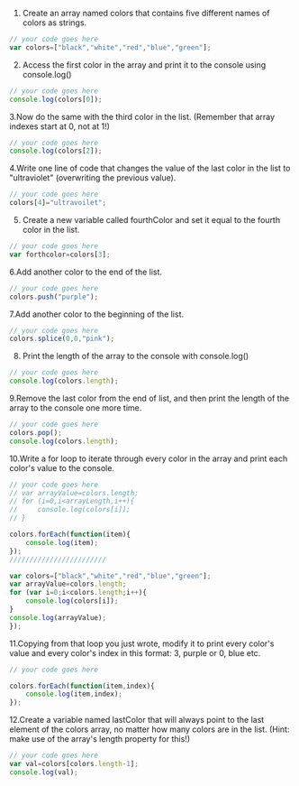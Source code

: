 1. Create an array named colors that contains five different names of colors as strings.

```js
// your code goes here
var colors=["black","white","red","blue","green"];
```

2. Access the first color in the array and print it to the console using console.log()

```js
// your code goes here
console.log(colors[0]);
```

3.Now do the same with the third color in the list. (Remember that array indexes start at 0, not at 1!)

```js
// your code goes here
console.log(colors[2]);
```

4.Write one line of code that changes the value of the last color in the list to "ultraviolet" (overwriting the previous value).

```js
// your code goes here
colors[4]="ultravoilet";
```

5. Create a new variable called fourthColor and set it equal to the fourth color in the list.

```js
// your code goes here
var forthcolor=colors[3];
```

6.Add another color to the end of the list.

```js
// your code goes here
colors.push("purple");
```

7.Add another color to the beginning of the list.

```js
// your code goes here
colors.splice(0,0,"pink");
```

8. Print the length of the array to the console with console.log()

```js
// your code goes here
console.log(colors.length);
```

9.Remove the last color from the end of list, and then print the length of the array to the console one more time.

```js
// your code goes here
colors.pop();
console.log(colors.length);
```

10.Write a for loop to iterate through every color in the array and print each color's value to the console.

```js
// your code goes here
// var arrayValue=colors.length;
// for (i=0,i<arrayLength,i++){
//     console.log(colors[i]);
// }

colors.forEach(function(item){
    console.log(item);
});
////////////////////////

var colors=["black","white","red","blue","green"];
var arrayValue=colors.length;
for (var i=0;i<colors.length;i++){
    console.log(colors[i]);
}
console.log(arrayValue);
});
```

11.Copying from that loop you just wrote, modify it to print every color's value and every color's index in this format: 3, purple or 0, blue etc.

```js
// your code goes here

colors.forEach(function(item,index){
    console.log(item,index);
});
```

12.Create a variable named lastColor that will always point to the last element of the colors array, no matter how many colors are in the list. (Hint: make use of the array's length property for this!)

```js
// your code goes here
var val=colors[colors.length-1];
console.log(val);
```